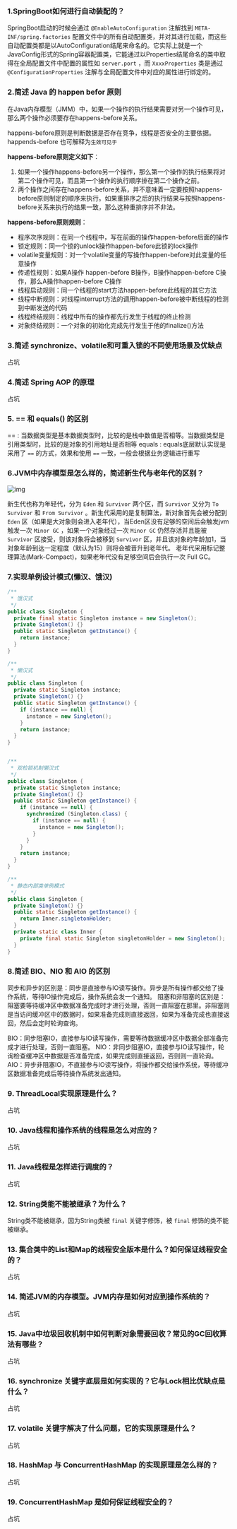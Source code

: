 ### 1.SpringBoot如何进行自动装配的？

SpringBoot启动的时候会通过 `@EnableAutoConfiguration` 注解找到 `META-INF/spring.factories` 配置文件中的所有自动配置类，并对其进行加载，而这些自动配置类都是以AutoConfiguration结尾来命名的。它实际上就是一个JavaConfig形式的Spring容器配置类，它能通过以Properties结尾命名的类中取得在全局配置文件中配置的属性如 `server.port` ，而 `XxxxProperties` 类是通过 `@ConfigurationProperties` 注解与全局配置文件中对应的属性进行绑定的。

### 2.简述 Java 的 happen befor 原则

在Java内存模型（JMM）中，如果一个操作的执行结果需要对另一个操作可见，那么两个操作必须要存在happens-before关系。

happens-before原则是判断数据是否存在竞争，线程是否安全的主要依据。happends-before 也可解释为`生效可见于` 

**happens-before原则定义如下**：

1. 如果一个操作happens-before另一个操作，那么第一个操作的执行结果将对第二个操作可见，而且第一个操作的执行顺序排在第二个操作之前。 
2. 两个操作之间存在happens-before关系，并不意味着一定要按照happens-before原则制定的顺序来执行。如果重排序之后的执行结果与按照happens-before关系来执行的结果一致，那么这种重排序并不非法。

**happens-before原则规则**：

* 程序次序规则：在同一个线程中，写在前面的操作happen-before后面的操作
* 锁定规则：同一个锁的unlock操作happen-before此锁的lock操作
* volatile变量规则：对一个volatile变量的写操作happen-before对此变量的任意操作
* 传递性规则：如果A操作 happen-before B操作，B操作happen-before C操作，那么A操作happen-before C操作
* 线程启动规则：同一个线程的start方法happen-before此线程的其它方法
* 线程中断规则：对线程interrupt方法的调用happen-before被中断线程的检测到中断发送的代码
* 线程终结规则：线程中所有的操作都先行发生于线程的终止检测
* 对象终结规则：一个对象的初始化完成先行发生于他的finalize()方法



### 3.简述 synchronize、volatile和可重入锁的不同使用场景及优缺点

占坑

### 4.简述 Spring AOP 的原理

占坑

### 5. == 和 equals() 的区别

== : 当数据类型是基本数据类型时，比较的是栈中数值是否相等。当数据类型是引用类型时，比较的是对象的引用地址是否相等
equals : equals底层默认实现是采用了 `==` 的方式，效果和使用 `==` 一致，一般会根据业务逻辑进行重写

### 6.JVM中内存模型是怎么样的，简述新生代与老年代的区别？

![img](https://i.loli.net/2020/11/20/OgFdkEBMTt56qCI.png)



新生代也称为年轻代，分为 `Eden` 和 `Survivor` 两个区，而 `Survivor` 又分为 `To Survivor` 和 `From Survivor` 。新生代采用的是复制算法，新对象首先会被分配到 `Eden` 区（如果是大对象则会进入老年代），当Eden区没有足够的空间后会触发jvm触发一次 `Minor GC` ，如果一个对象经过一次 `Minor GC` 仍然存活并且能被 `Survivor` 区接受，则该对象将会被移到 `Survivor` 区，并且该对象的年龄加1，当对象年龄到达一定程度（默认为15）则将会被晋升到老年代。
老年代采用标记整理算法(Mark-Compact)，如果老年代没有足够空间后会执行一次 Full GC。

### 7.实现单例设计模式(懒汉、饿汉)

```java
/**
 * 饿汉式
 */
public class Singleton {
  private final static Singleton instance = new Singleton();
  private Singleton() {}
  public static Singleton getInstance() {
    return instance;
  }
}
```

```java
/**
 * 懒汉式
 */
public class Singleton {
  private static Singleton instance;
  private Singleton() {}
  public static Singleton getInstance() {
    if (instance == null) {
      instance = new Singleton();
    }
    return instance;
  }
}
```

```java

/**
 * 双检锁机制懒汉式
 */
public class Singleton {
  private static Singleton instance;
  private Singleton() {}
  public static Singleton getInstance() {
    if (instance == null) {
      synchronized (Singleton.class) {
        if (instance == null) {
          instance = new Singleton();
        }
      }
    }
    return instance;
  }
}
```

```java
/**
 * 静态内部类单例模式
 */
public class Singleton {
  private Singleton() {}
  public static Singleton getInstance() {
    return Inner.singletonHolder;
  }
  private static class Inner {
    private final static Singleton singletonHolder = new Singleton();
  }
}

```

### 8.简述 BIO、NIO  和 AIO 的区别


同步和异步的区别是：同步是直接参与IO读写操作。异步是所有操作都交给了操作系统，等待IO操作完成后，操作系统会发一个通知。
阻塞和非阻塞的区别是：阻塞要等待缓冲区中数据准备完成时才进行处理，否则一直阻塞在那里。非阻塞则是当访问缓冲区中的数据时，如果准备完成则直接返回，如果为准备完成也直接返回，然后会定时轮询查询。

BIO：同步阻塞IO，直接参与IO读写操作，需要等待数据缓冲区中数据全部准备完成才进行处理，否则一直阻塞。
NIO：非同步阻塞IO，直接参与IO读写操作，轮询检查缓冲区中数据是否准备完成，如果完成则直接返回，否则则一直轮询。
AIO：异步非阻塞IO，不直接参与IO读写操作，将操作都交给操作系统，等待缓冲区数据准备完成后等待操作系统发出通知。

### 9. ThreadLocal实现原理是什么？

占坑

### 10. Java线程和操作系统的线程是怎么对应的？

占坑

### 11. Java线程是怎样进行调度的？

占坑

### 12. String类能不能被继承？为什么？

String类不能被继承，因为String类被 `final` 关键字修饰，被 `final` 修饰的类不能被继承。

### 13. 集合类中的List和Map的线程安全版本是什么？如何保证线程安全的？

占坑

### 14. 简述JVM的内存模型。JVM内存是如何对应到操作系统的？

占坑

### 15. Java中垃圾回收机制中如何判断对象需要回收？常见的GC回收算法有哪些？

占坑

### 16. synchronize 关键字底层是如何实现的？它与Lock相比优缺点是什么？

占坑

### 17. volatile 关键字解决了什么问题，它的实现原理是什么？

占坑

### 18. HashMap 与 ConcurrentHashMap 的实现原理是怎么样的？

占坑

### 19. ConcurrentHashMap 是如何保证线程安全的？

占坑



